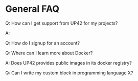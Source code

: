 # General FAQ

 Q: How can I get support from UP42 for my projects?
 
 A: 
 
 Q: How do I signup for an account?
 
 Q: Where can I learn more about Docker?
 
 A: Does UP42 provides public images in its docker registry?
 
 Q: Can I write my custom block in programming language X?
